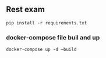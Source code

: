 ## Rest exam


    pip install -r requirements.txt

### docker-compose file buil and up

    docker-compose up -d —build
